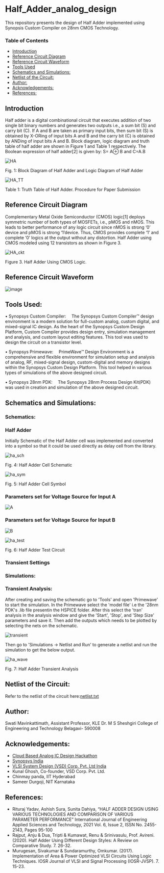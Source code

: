 # Half_Adder_analog_design
This repository presents the design of Half Adder implemented using Synopsis Custom Compiler on 28nm CMOS Technology.

### Table of Contents
 - [Introduction](#introduction)
 - [Reference Circuit Diagram](#reference-circuit-diagram)
 - [Reference Circuit Waveform](#reference-circuit-waveform)
 - [Tools Used](#tools-used)
 - [Schematics and Simulations:](#schematics-and-simulations)
 - [Netlist of the Circuit:](#netlist-of-the-circuit)
 - [Author:](#author)
 - [Acknowledgements:](#acknowledgements)
 - [References:](#references)
 
## Introduction
Half adder is a digital combinational circuit that executes addition of two single bit binary numbers and generates two outputs i.e., a sum bit (S) and carry bit (C). If A and B are taken as primary input bits, then sum bit (S) is obtained by X-ORing of input bits A and B and the carry bit (C) is obtained by ANDing of input bits A and B. Block diagram, logic diagram and truth table of half adder are shown in Figure 1 and Table 1 respectively. The Boolean expression of half adder[2] is given by: 
S= A⊕ B and C=A.B 


![HA](https://user-images.githubusercontent.com/100190726/155269489-a46fd3d3-1d0f-40b4-bcae-6450b93dc745.JPG)

Fig. 1: Block Diagram of Half Adder and Logic Diagram of Half Adder

![HA_TT](https://user-images.githubusercontent.com/100190726/155269581-422270c2-d13a-41a4-bf47-061f11464790.JPG)


Table 1: Truth Table of Half Adder. Procedure for Paper Submission
## Reference Circuit Diagram
Complementary Metal Oxide Semiconductor (CMOS) logic[1] deploys symmetric number of both types of MOSFETs, i.e., pMOS and nMOS. This leads to better performance of any logic circuit since nMOS is strong ‘0’ device and pMOS is strong ‘1’device. Thus, CMOS provides complete ‘1’ and complete ‘0’ logics at the output without any distortion. Half Adder using CMOS modeled using 12 transistors as shown in Figure 3.


![HA_ckt](https://user-images.githubusercontent.com/100190726/155269685-35736a80-902c-4a0a-a1a4-cb42d4830b48.JPG)

 
Figure 3. Half Adder Using CMOS Logic.

## Reference Circuit Waveform

 ![image](https://user-images.githubusercontent.com/100190726/155500159-a895317c-c1b6-4a48-833c-3c5fcbabc9be.png)



## Tools Used:
• Synopsys Custom Compiler:
 The Synopsys Custom Compiler™ design environment is a modern solution for full-custom analog, custom digital, and mixed-signal IC design. As the heart of the Synopsys Custom Design Platform, Custom Compiler provides design entry, simulation management and analysis, and custom layout editing features. This tool was used to design the circuit on a transistor level.

• Synopsys Primewave:
 PrimeWave™ Design Environment is a comprehensive and flexible environment for simulation setup and analysis of analog, RF, mixed-signal design, custom-digital and memory designs within the Synopsys Custom Design Platform. This tool helped in various types of simulations of the above designed circuit.

• Synopsys 28nm PDK:
 The Synopsys 28nm Process Design Kit(PDK) was used in creation and simulation of the above designed circuit.
 
 ## Schematics and Simulations:
 ### Schematics:
 ### Half Adder
 Initially Schematic of the Half Adder cell was implemented and converted into a symbol so that it could be used directly as delay cell from the library.
 
 
 ![ha_sch](https://user-images.githubusercontent.com/100190726/155284404-ad60f01a-13b8-4640-8914-06020052f87e.JPG)

 
 Fig. 4: Half Adder Cell Schematic
 
 
 ![ha_sym](https://user-images.githubusercontent.com/100190726/155284499-95dbccd7-0036-4988-9244-3bf942ebfa5e.JPG)

 Fig. 5: Half Adder Cell Symbol
 
 ### Parameters set for Voltage Source for Input A
 
 ![A](https://user-images.githubusercontent.com/100190726/155505423-33d7dd09-e86e-4ed5-9063-c6e9071985af.JPG)


 
 
 
 ### Parameters set for Voltage Source for Input B
 
 
 ![B](https://user-images.githubusercontent.com/100190726/155505312-5892520a-c083-4d9a-a4ba-a13dd4aa468e.JPG)

 

 
 
 ![ha_test](https://user-images.githubusercontent.com/100190726/155284515-8187e068-cbd4-4fc6-bf4c-4d0ab1ffc863.JPG)

 Fig. 6: Half Adder Test Circuit 
 
  ### Transient Settings
 
 ### Simulations:
 ### Transient Analysis:
After creating and saving the schematic go to 'Tools' and open 'Primewave' to start the simulation. In the Primewave select the 'model file' i.e the '28nm PDK's .lib file presentin the HSPICE folder. After this select the 'tran' analysis in the analysis window and give the 'Start', 'Stop', and 'Step Size' parameters and save it. Then add the outputs which needs to be plotted by selecting the nets on the schematic.

![transient](https://user-images.githubusercontent.com/100190726/155507012-b7369b24-be78-401d-aae3-884e000e7ce0.JPG)


Then go to 'Simulations -> Netlist and Run' to generate a netlist and run the simulation to get the below output.

![ha_wave](https://user-images.githubusercontent.com/100190726/155284548-f95e65f7-0e13-40d9-ba06-64a3aa05d801.JPG)

Fig. 7: Half Adder Transient Analysis


## Netlist of the Circuit:
Refer to the netlist of the circuit here:[netlist.txt](https://github.com/swati-sgm/Half_Adder_analog_design/files/8129767/netlist.txt)



## Author:
Swati Mavinkattimath, Assistant Professor, KLE Dr. M S Sheshgiri College of Engineering and Technology Belagavi- 590008

## Acknowledgements:
- [Cloud Based Analog IC Design Hackathon](https://www.iith.ac.in/events/2022/02/15/Cloud-Based-Analog-IC-Design-Hackathon/)
- [Synopsys India](https://www.synopsys.com/)
- [VLSI System Design (VSD) Corp. Pvt. Ltd India](https://www.vlsisystemdesign.com/)
- Kunal Ghosh, Co-founder, VSD Corp. Pvt. Ltd.
- Chinmay panda, IIT Hyderabad
- Sameer Durgoji, NIT Karnataka
## References:
- Rituraj Yadav, Ashish Sura, Sunita Dahiya, “HALF ADDER DESIGN USING VARIOUS TECHNOLOGIES AND COMPARISON OF VARIOUS PARAMETER PERFORMANCE” International Journal of Engineering Applied Sciences and Technology, 2021 Vol. 6, Issue 2, ISSN No. 2455-2143, Pages 95-100 
- Rajput, Anju & Dua, Tripti & Kumawat, Renu & Srinivasulu, Prof. Avireni. (2020). Half Adder Using Different Design Styles: A Review on Comparative Study. 7. 26-32.
- Murugesan, Sivakumar & Sundaramurthy, Omkumar. (2017). Implementation of Area & Power Optimized VLSI Circuits Using Logic Techniques. IOSR Journal of VLSI and Signal Processing (IOSR-JVSP). 7. 15-23. 
